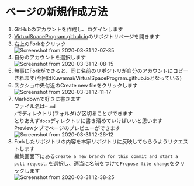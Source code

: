 # ページの新規作成方法

1. GitHubのアカウントを作成し、ログインします  
1. [VirtualSpaceProgram.github.io](https://github.com/VirtualSpaceProgram/VirtualSpaceProgram.github.io)のリポジトリページを開きます  
1. 右上のForkをクリック  
![Screenshot from 2020-03-31 12-07-35](https://user-images.githubusercontent.com/15693656/77983285-8fc3c480-7349-11ea-8c43-8824229330d9.png)  
1. 自分のアカウントを選択します  
![Screenshot from 2020-03-31 12-08-15](https://user-images.githubusercontent.com/15693656/77983380-da454100-7349-11ea-9ce4-ceeec39df22d.png)  
1. 無事にForkができると、同じ名前のリポジトリが自分のアカウントにコピーされます(今回はKuwamai/VirtualSpaceProgram.github.ioとなっている)  
1. スクショ中央付近のCreate new fileをクリックします
![Screenshot from 2020-03-31 12-11-17](https://user-images.githubusercontent.com/15693656/77983449-0791ef00-734a-11ea-8a1a-c7a1fcfaec04.png)  
1. Markdownで好きに書きます  
  ファイル名は`~.md`  
  `/`でディレクトリ(フォルダ)が区切ることができます  
  とりあえず`docs`ディレクトリに書き溜めていけばいいと思います  
  Previewタブでページのプレビューができます  
![Screenshot from 2020-03-31 12-26-12](https://user-images.githubusercontent.com/15693656/77983797-db2aa280-734a-11ea-8bd6-1421dd12808a.png)  
1. Forkしたリポジトリの内容を本家リポジトリに反映してもらうようリクエストします  
  編集画面下にある`Create a new branch for this commit and start a pull request.`を選択し、適当に名前をつけて`Propose file change`をクリックします  
![Screenshot from 2020-03-31 12-38-25](https://user-images.githubusercontent.com/15693656/77984485-a4558c00-734c-11ea-8fe7-6ea460f0c4ff.png)  
